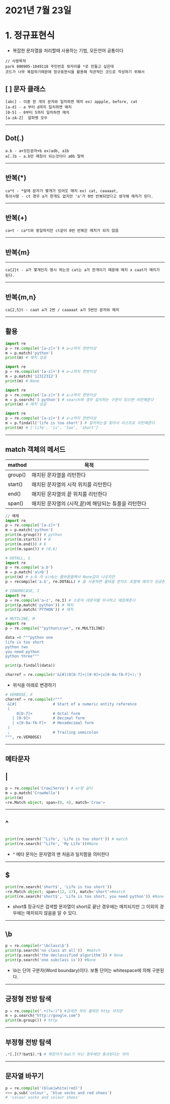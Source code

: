 # 2021년 7월 23일
# 1. 정규표현식
- 복잡한 문자열을 처리할때 사용하는 기법, 모든언어 공통이다
```
// 사용목적
park 800905-1049118 주민번호 뒷자리를 *로 만들고 싶은데 
코드가 너무 복잡하기때문에 정규표현식을 활용해 직관적인 코드로 작성하기 위해서  
```
## [ ] 문자 클래스
```
[abc] - 이중 한 개의 문자와 일치하면 매치 ex) appple, before, cat
[a-d] - a 부터 d까지 일치하면 매치
[0-5] - 0부터 5까지 일치하면 매치 
[a-zA-Z]  알파벳 모두
```
***
## Dot(.)
```
a.b - a+모든문자+b ex)adb, a1b
a[.]b - a.b만 매칭이 되는것이다 a0b 탈락
```
***
## 반복(*)
```
ca*t - *앞에 문자가 몇개가 있어도 매치 ex) cat, caaaaat,
특이사항 - ct 경우 a가 한개도 없지만 'a'가 0번 반복되었다고 생각해 매치가 된다.
```

***
## 반복(+)
```
ca+t - ca*t와 동일하지만 ct같이 0번 반복은 매치가 되지 않음
```
***
## 반복{m}
***
```
ca{2}t - a가 몇개인지 명시 하는것 cat는 a가 한개이기 때문에 매치 x caat가 매치가 된다.
```
***
## 반복{m,n}
```
ca{2,5}t - caat a가 2번 / caaaaat a가 5번인 문자와 매치
```
***
## 활용
```python
import re
p = re.compile('[a-z]+') # a~z까지 한번이상 
m = p.match('python')
print(m) # 매치 성공
```
```python
import re
p = re.compile('[a-z]+') # a~z까지 한번이상 
m = p.match('12312312')
print(m) # None
```
```python
import re
p = re.compile('[a-z]+') # a~z까지 한번이상 
m = p.search('3 python') # search에 경우 일치하는 구문이 있으면 리턴해준다
print(m) # 매치 성공
```
```python
import re
p = re.compile('[a-z]+') # a~z까지 한번이상 
m = p.findall('life is too short') # 일치하는걸 찾아서 리스트로 리턴해준다
print(m) # ['life', 'is', 'too', 'short']
```
***
## match 객체의 메서드
|mathod|목적
|------|---
|group()|매치된 문자열을 리턴한다|
|start()|매치된 문자열의 시작 위치를 리턴한다|
|end()|매치된 문자열의 끝 위치를 리턴한다|
|span()|매치된 문자열의 (시작,끝)에 해당되는 튜플을 리턴한다|
```python
// 예제
import re
p = re.compile('[a-z]+')
m = p.match('python')
print(m.group()) # python
print(m.start()) # 0
print(m.end()) # 6
print(m.span()) # (0,6)
```
```python
# DOTALL, S
import re
p = re.compile('a.b')
m = p.match('a\nb') 
print(m) # a.b 라 a\nb는 줄바꿈을해서 None값이 나오지만
p = recompile('a.b', re.DOTALL) # 을 사용하면 줄바꿈 문자도 포함해 매치가 성공한다.
```
```python
# IGNORECASE, I
import re
p = re.compile('a~z', re.I) # 소문자 대문자를 무시하고 매칭해준다
print(p.match('python')) # 매치
print(p.match('PYTHON')) # 매치
```
```python
# MUTILINE, M
import re
p = re.compile("^python\s\w+", re.MULTILINE)

data =0 """python one
life is too short
python two
you need python
python three"""

print(p.findall(data))
```

```python
charref = re.compile(r'&[#](0[0-7]+|[0-9]+|x[0-9a-fA-F]+);')
```
- 위식을 아래로 변경하기
```python
# VERBOSE, X
charref = re.compile(r"""
 &[#]                # Start of a numeric entity reference
 (
     0[0-7]+         # Octal form
   | [0-9]+          # Decimal form
   | x[0-9a-fA-F]+   # Hexadecimal form
 )
 ;                   # Trailing semicolon
""", re.VERBOSE)
```
***
## 메타문자 
## |
```python
p = re.compile('Crow|Servo') # or랑 같다
m = p.match('CrowHello')
print(m)
<re.Match object; span=(0, 4), match='Crow'>
```
***
## ^

```python

print(re.search('^Life', 'Life is too short')) # match
print(re.search('^Life', 'My Life'))#None
```
- ^ 메타 문자는 문자열의 맨 처음과 일치함을 의미한다
***
## $
```python
print(re.search('short$', 'Life is too short'))
<re.Match object; span=(12, 17), match='short'>#match
print(re.search('short$', 'Life is too short, you need python')) #None
```

- short$ 정규식은 검색할 문자열이 short로 끝난 경우에는 매치되지만 그 이외의 경우에는 매치되지 않음을 알 수 있다.
***
## \b
```python
p = re.compile(r'\bclass\b')
print(p.search('no class at all'))  #match
print(p.search('the declassified algorithm')) # None
print(p.search('one subclass is')) #None
```
- \b는 단어 구분자(Word boundary)이다. 보통 단어는 whitespace에 의해 구분된다.
***
## 긍정형 전방 탐색
```python
p = re.compile(".+(?=:)") #검색은 하되 출력은 http 까지만
m = p.search("http://google.com")
print(m.group()) # http

```
***
## 부정형 전방 탐색
```python
.*[.](?!bat$).*$ # 확장자가 bat가 아닌 경우에만 통과된다는 의미
```
***
## 문자열 바꾸기 
```python
p = re.compile('(blue|white|red)')
>>> p.sub('colour', 'blue socks and red shoes')
# 'colour socks and colour shoes'
```

